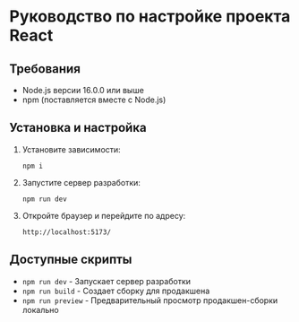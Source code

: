 # Руководство по настройке проекта React

## Требования

- Node.js версии 16.0.0 или выше
- npm (поставляется вместе с Node.js)

## Установка и настройка

1. Установите зависимости:

   ```
   npm i
   ```

2. Запустите сервер разработки:

   ```
   npm run dev
   ```

3. Откройте браузер и перейдите по адресу:

   ```
   http://localhost:5173/
   ```

## Доступные скрипты

- `npm run dev` - Запускает сервер разработки
- `npm run build` - Создает сборку для продакшена
- `npm run preview` - Предварительный просмотр продакшен-сборки локально

